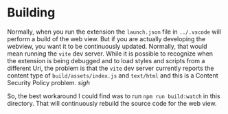 # Building

Normally, when you run the extension the `launch.json` file in `../.vscode` will
perform a build of the web view. But if you are actually developing the
webview, you want it to be continuously updated. Normally, that would mean
running the `vite` dev server. While it is possible to recognize when the
extension is being debugged and to load styles and scripts from a different Uri,
the problem is that the `vite` dev server currently reports the content type of
`build/assets/index.js` and `text/html` and this is a Content Security Policy
problem. _sigh_

So, the best workaround I could find was to run `npm run build:watch` in this
directory. That will continuously rebuild the source code for the web view.
